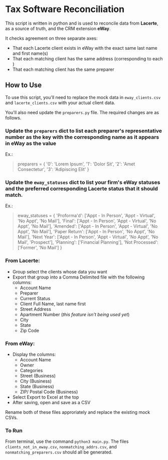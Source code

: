 # Tax Software Reconciliation

This script is written in python and is used to reconcile data from **Lacerte**, as a source of truth, and the CRM extension **eWay**.

It checks agreement on three separate axes:
- That each Lacerte client exists in eWay with the exact same last name and first name(s)
- That each matching client has the same address (corresponding to each )
- That each matching client has the same preparer

## How to Use

To use this script, you'll need to replace the mock data in `eway_clients.csv` and `lacerte_clients.csv` with your actual client data.

You'll also need update the `preparers.py` file. The required changes are as follows.

### Update the `preparers` dict to list each preparer's representative number as the key with the corresponding name as it appears in eWay as the value

Ex.:

> preparers = {
>   '0': 'Lorem Ipsum',
>   '1': 'Dolor Sit',
>   '2': 'Amet Consectetur',
>   '3': 'Adipiscing Elit'
> }

### Update the `eway_statuses` dict to list your firm's eWay statuses and the preferred corresponding Lacerte status that it should match.

Ex.:

> eway_statuses = {
>   'Proforma\'d': ['Appt - In Person', 'Appt - Virtual', 'No Appt', 'No Mail'],
>   'Final': ['Appt - In Person', 'Appt - Virtual', 'No Appt', 'No Mail'],
>   'Amended': ['Appt - In Person', 'Appt - Virtual', 'No Appt', 'No Mail'],
>   'Paper Return': ['Appt - In Person', 'No Appt', 'No Mail'],
>   'Next Year': ['Appt - In Person', 'Appt - Virtual', 'No Appt', 'No Mail', 'Prospect'],
>   'Planning': ['Financial Planning'],
>   'Not Processed': ['Former', 'No Mail']
> }

### From Lacerte:
- Group select the clients whose data you want
- Export that group into a Comma Delimited file with the following columns:
  - Account Name
  - Preparer
  - Current Status
  - Client Full Name, last name first
  - Street Address
  - Apartment Number (_this feature isn't being used yet_)
  - City
  - State
  - Zip Code

### From eWay:
- Display the columns:
  - Account Name
  - Owner
  - Categories
  - Street (Business)
  - City (Business)
  - State (Business)
  - ZIP/ Postal Code (Business)
- Select Export to Excel at the top
- After saving, open and save as a CSV

Rename both of these files approriately and replace the existing mock CSVs.

### To Run
From terminal, use the command `python3 main.py`. The files `clients_not_in_eway.csv`, `nonmatching_addrs.csv`, and `nonmatching_preparers.csv` should all be generated.
